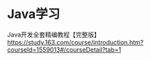 # Java学习
Java开发全套精编教程【完整版】  https://study.163.com/course/introduction.htm?courseId=1559013#/courseDetail?tab=1
 
